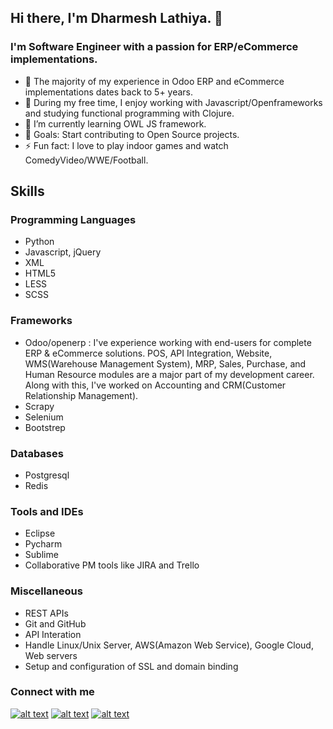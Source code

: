 ## Hi there, I'm Dharmesh Lathiya. 👋 
### I'm Software Engineer with a passion for ERP/eCommerce implementations.

- :telescope: The majority of my experience in Odoo ERP and eCommerce implementations dates back to 5+ years.
- 👀 During my free time, I enjoy working with Javascript/Openframeworks and studying functional programming with Clojure.
- 🌱 I’m currently learning OWL JS framework.
- 💞️ Goals: Start contributing to Open Source projects.
- :zap: Fun fact: I love to play indoor games and watch ComedyVideo/WWE/Football.

## Skills
### Programming Languages
- Python
- Javascript, jQuery
- XML
- HTML5
- LESS
- SCSS

### Frameworks
- Odoo/openerp : I've experience working with end-users for complete ERP & eCommerce solutions. 
POS, API Integration, Website, WMS(Warehouse Management System), MRP, Sales, Purchase, and Human Resource modules are a major part of my development career. Along with this, I've worked on Accounting and CRM(Customer Relationship Management).
- Scrapy
- Selenium
- Bootstrep

### Databases
- Postgresql
- Redis

### Tools and IDEs
- Eclipse
- Pycharm
- Sublime
- Collaborative PM tools like JIRA and Trello

### Miscellaneous
- REST APIs
- Git and GitHub
- API Interation
- Handle Linux/Unix Server, AWS(Amazon Web Service), Google Cloud, Web servers
- Setup and configuration of SSL and domain binding

### Connect with me
<!-- Grab your social icons from https://github.com/alexandresanlim/Badges4-README.md-Profile/blob/master/README.md -->

<!-- display the social media buttons-->

[![alt text][1.1]][1]
[![alt text][2.1]][2]
[![alt text][3.1]][3]

<!-- links to social media icons -->
[1.1]: https://img.shields.io/badge/Twitter-1DA1F2?style=for-the-badge&logo=twitter&logoColor=white (Twitter profile of Dharmesh)
[2.1]: https://img.shields.io/badge/LinkedIn-0077B5?style=for-the-badge&logo=linkedin&logoColor=white (LinkedIn profile of Dharmesh)
[3.1]: https://img.shields.io/badge/Gmail-D14836?style=for-the-badge&logo=gmail&logoColor=white (Email Id of Dharmesh)
[4.1]: https://img.shields.io/badge/Facebook-1877F2?style=for-the-badge&logo=facebook&logoColor=white (Facebook profile of Dharmesh)
[5.1]: https://img.shields.io/badge/Instagram-E4405F?style=for-the-badge&logo=instagram&logoColor=white (Instagram profile of Dharmesh)

<!-- links to social media accounts -->
[1]: https://twitter.com/dharmesh_8888
[2]: https://www.linkedin.com/in/dharmesh-lathiya-python-odoo/
[3]: mailto:dharmeshlathiya007@gmail.com
[4]: #
[5]: #

<!---
dharmesh666/dharmesh666 is a ✨ special ✨ repository because its `README.md` (this file) appears on your GitHub profile.
You can click the Preview link to take a look at your changes.
--->
